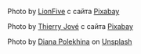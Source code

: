 Photo by <a href="https://pixabay.com/ru/users/lionfive-6666742/?utm_source=link-attribution&amp;utm_medium=referral&amp;utm_campaign=image&amp;utm_content=2886588">LionFive</a> с сайта <a href="https://pixabay.com/ru/?utm_source=link-attribution&amp;utm_medium=referral&amp;utm_campaign=image&amp;utm_content=2886588">Pixabay</a>

Photo by <a href="https://pixabay.com/ru/users/thierryjos-6432448/?utm_source=link-attribution&amp;utm_medium=referral&amp;utm_campaign=image&amp;utm_content=2820643">Thierry Jové</a> с сайта <a href="https://pixabay.com/ru/?utm_source=link-attribution&amp;utm_medium=referral&amp;utm_campaign=image&amp;utm_content=2820643">Pixabay</a>

Photo by <a href="https://unsplash.com/@diana_pole?utm_source=unsplash&utm_medium=referral&utm_content=creditCopyText">Diana Polekhina</a> on <a href="https://unsplash.com/s/photos/brackets?utm_source=unsplash&utm_medium=referral&utm_content=creditCopyText">Unsplash</a>
